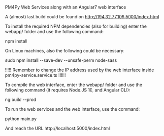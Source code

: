 PM4Py Web Services along with an Angular7 web interface

A (almost) last build could be found on http://194.32.77.109:5000/index.html


To install the required NPM dependencies (also for building) enter the webapp/ folder and use the following command:

npm install



On Linux machines, also the following could be necessary:

sudo npm install --save-dev  --unsafe-perm node-sass


!!!!! Remember to change the IP address used by the web interface inside pm4py-service.service.ts !!!!!!



To compile the web interface, enter the webapp/ folder and use the following command
(it requires Node.JS 10, and Angular CLI):

ng build --prod



To run the web services and the web interface, use the command:

python main.py

And reach the URL http://localhost:5000/index.html